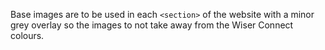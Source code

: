 Base images are to be used in each `<section>` of the website with a minor grey overlay so the images to not take away from the Wiser Connect colours.